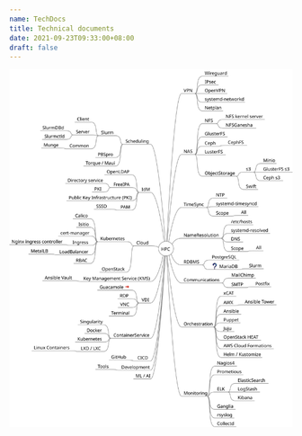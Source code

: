 ```yaml
---
name: TechDocs
title: Technical documents
date: 2021-09-23T09:33:00+08:00
draft: false
---
```


![Common HPC architecture](/HPC.svg)
